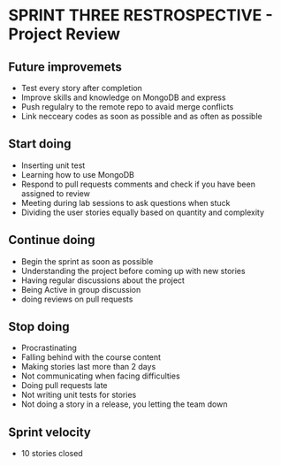# SPRINT THREE RESTROSPECTIVE - Project Review 

## Future improvemets 
* Test every story after completion
* Improve skills and knowledge on MongoDB and express
* Push regulalry to the remote repo to avaid merge conflicts 
* Link necceary codes as soon as possible and as often as possible

## Start doing
* Inserting unit test
* Learning how to use MongoDB
* Respond to pull requests comments and check if you have been assigned to review
* Meeting during lab sessions to ask questions when stuck
* Dividing the user stories equally based on quantity and complexity

## Continue doing
* Begin the sprint as soon as possible 
* Understanding the project before coming up with new stories
* Having regular discussions about the project 
* Being Active in group discussion
* doing reviews on pull requests

## Stop doing
* Procrastinating 
* Falling behind with the course content
* Making stories last more than 2 days
* Not communicating when facing difficulties 
* Doing pull requests late
* Not writing unit tests for stories 
* Not doing a story in a release, you letting the team down

## Sprint velocity
* 10 stories closed